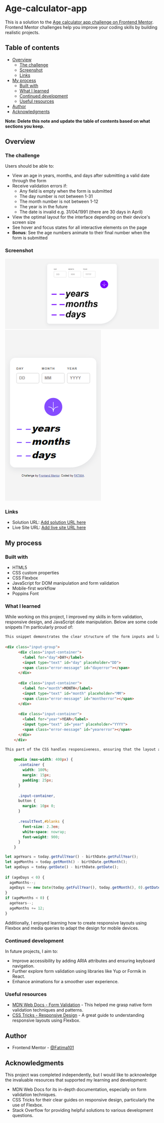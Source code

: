 # Age-calculator-app

This is a solution to the [Age calculator app challenge on Frontend Mentor](https://www.frontendmentor.io/challenges/age-calculator-app-dF9DFFpj-Q). Frontend Mentor challenges help you improve your coding skills by building realistic projects. 

## Table of contents

- [Overview](#overview)
  - [The challenge](#the-challenge)
  - [Screenshot](#screenshot)
  - [Links](#links)
- [My process](#my-process)
  - [Built with](#built-with)
  - [What I learned](#what-i-learned)
  - [Continued development](#continued-development)
  - [Useful resources](#useful-resources)
- [Author](#author)
- [Acknowledgments](#acknowledgments)

**Note: Delete this note and update the table of contents based on what sections you keep.**

## Overview

### The challenge

Users should be able to:

- View an age in years, months, and days after submitting a valid date through the form
- Receive validation errors if:
  - Any field is empty when the form is submitted
  - The day number is not between 1-31
  - The month number is not between 1-12
  - The year is in the future
  - The date is invalid e.g. 31/04/1991 (there are 30 days in April)
- View the optimal layout for the interface depending on their device's screen size
- See hover and focus states for all interactive elements on the page
- **Bonus**: See the age numbers animate to their final number when the form is submitted

### Screenshot

![Screenshot of the Age Calculator App](screenshot.png)
![Screenshot of the Age Calculator App On Mobile](screenshot-mobile.png)

### Links

- Solution URL: [Add solution URL here](https://your-solution-url.com)
- Live Site URL: [Add live site URL here](https://your-live-site-url.com)

## My process

### Built with

- HTML5
- CSS custom properties
- CSS Flexbox
- JavaScript for DOM manipulation and form validation
- Mobile-first workflow
- Poppins Font

### What I learned

While working on this project, I improved my skills in form validation, responsive design, and JavaScript date manipulation. Below are some code snippets I'm particularly proud of:


```html
This snippet demonstrates the clear structure of the form inputs and labels, making the form more accessible and user-friendly.

<div class="input-group">
      <div class="input-container">
        <label for="day">DAY</label>
        <input type="text" id="day" placeholder="DD">
        <span class="error-message" id="dayerror"></span>
      </div>

      <div class="input-container">
        <label for="month">MONTH</label>
        <input type="text" id="month" placeholder="MM">
        <span class="error-message" id="montherror"></span>
      </div>

      <div class="input-container">
        <label for="year">YEAR</label>
        <input type="text" id="year" placeholder="YYYY">
        <span class="error-message" id="yearerror"></span>
      </div>
    </div>
```
```css
This part of the CSS handles responsiveness, ensuring that the layout adjusts properly for mobile devices.

    @media (max-width: 400px) {
      .container {
        width: 100%;
        margin: 15px;
        padding: 25px;
      }

      .input-container,
      button {
        margin: 10px 0;
      }

      .resultText,#blanks {
        font-size: 2.3em;
        white-space: nowrap;
        font-weight: 900;
      }
    }

```
```js
let ageYears = today.getFullYear() - birthDate.getFullYear();
let ageMonths = today.getMonth() - birthDate.getMonth();
let ageDays = today.getDate() - birthDate.getDate();

if (ageDays < 0) {
  ageMonths--;
  ageDays += new Date(today.getFullYear(), today.getMonth(), 0).getDate();
}
if (ageMonths < 0) {
  ageYears--;
  ageMonths += 12;
}

```
Additionally, I enjoyed learning how to create responsive layouts using Flexbox and media queries to adapt the design for mobile devices.

### Continued development

In future projects, I aim to:

- Improve accessibility by adding ARIA attributes and ensuring keyboard navigation.
- Further explore form validation using libraries like Yup or Formik in React.
- Enhance animations for a smoother user experience.

### Useful resources

- [MDN Web Docs - Form Validation](https://developer.mozilla.org/en-US/docs/Learn/Forms/Form_validation) - This helped me grasp native form validation techniques and patterns.
- [CSS Tricks - Responsive Design](https://css-tricks.com/snippets/css/a-guide-to-flexbox/) - A great guide to understanding responsive layouts using Flexbox.

## Author

- Frontend Mentor - [@Fatima101](https://www.frontendmentor.io/Fatimaa101/Fatimaa101)

## Acknowledgments

This project was completed independently, but I would like to acknowledge the invaluable resources that supported my learning and development:

- MDN Web Docs for its in-depth documentation, especially on form validation techniques.
- CSS Tricks for their clear guides on responsive design, particularly the use of Flexbox.
- Stack Overflow for providing helpful solutions to various development questions.
